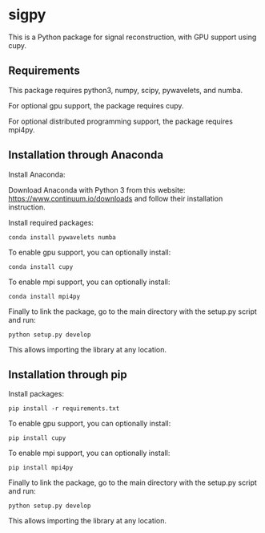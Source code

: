sigpy
=====
This is a Python package for signal reconstruction, with GPU support using cupy.

Requirements
------------
This package requires python3, numpy, scipy, pywavelets, and numba. 

For optional gpu support, the package requires cupy.

For optional distributed programming support, the package requires mpi4py.

Installation through Anaconda
-----------------------------

Install Anaconda:

Download Anaconda with Python 3 from this website: https://www.continuum.io/downloads
and follow their installation instruction.

Install required packages:

	conda install pywavelets numba

To enable gpu support, you can optionally install:

	conda install cupy
	
To enable mpi support, you can optionally install:

	conda install mpi4py
	
Finally to link the package, go to the main directory with the setup.py script and run:

    python setup.py develop

This allows importing the library at any location.

Installation through pip
------------------------

Install packages:

	pip install -r requirements.txt
	
To enable gpu support, you can optionally install:

	pip install cupy
	
To enable mpi support, you can optionally install:

	pip install mpi4py
	
Finally to link the package, go to the main directory with the setup.py script and run:

    python setup.py develop

This allows importing the library at any location.
